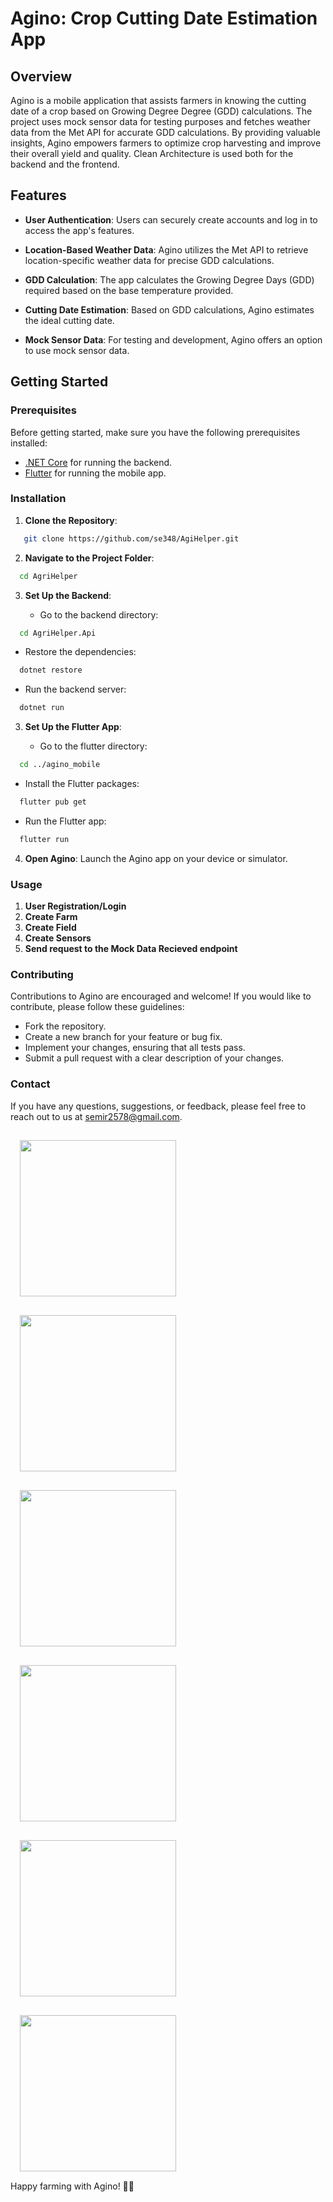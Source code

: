 # Agino: Crop Cutting Date Estimation App

## Overview

Agino is a mobile application that assists farmers in knowing the cutting date of a crop based on Growing Degree Degree (GDD) calculations. The project uses mock sensor data for testing purposes and fetches weather data from the Met API for accurate GDD calculations. By providing valuable insights, Agino empowers farmers to optimize crop harvesting and improve their overall yield and quality. Clean Architecture is used both for the backend and the frontend.

## Features

- **User Authentication**: Users can securely create accounts and log in to access the app's features.

- **Location-Based Weather Data**: Agino utilizes the Met API to retrieve location-specific weather data for precise GDD calculations.

- **GDD Calculation**: The app calculates the Growing Degree Days (GDD) required based on the base temperature provided.

- **Cutting Date Estimation**: Based on GDD calculations, Agino estimates the ideal cutting date.

- **Mock Sensor Data**: For testing and development, Agino offers an option to use mock sensor data.

## Getting Started

### Prerequisites

Before getting started, make sure you have the following prerequisites installed:

- [.NET Core](https://dotnet.microsoft.com/download) for running the backend.
- [Flutter](https://flutter.dev/docs/get-started/install) for running the mobile app.

### Installation

1. **Clone the Repository**:

  ```bash
     git clone https://github.com/se348/AgiHelper.git
  ```

2. **Navigate to the Project Folder**:

  ```bash
    cd AgriHelper
  ```
3. **Set Up the Backend**:

   - Go to the backend directory:

  ```bash
    cd AgriHelper.Api
  ```
   - Restore the dependencies:

  ```bash
    dotnet restore
  ```
   - Run the backend server:

  ```bash
    dotnet run
  ```
3. **Set Up the Flutter App**:

   - Go to the flutter directory:

  ```bash
    cd ../agino_mobile
  ```
   - Install the Flutter packages:

  ```bash
    flutter pub get
  ```
   - Run the Flutter app:

  ```bash
    flutter run
  ```
4. **Open Agino**:
  Launch the Agino app on your device or simulator.

### Usage
1. **User Registration/Login**
2. **Create Farm**
3. **Create Field**
4. **Create Sensors**
5. **Send request to the Mock Data Recieved endpoint**


### Contributing
Contributions to Agino are encouraged and welcome! If you would like to contribute, please follow these guidelines:

  - Fork the repository.
  - Create a new branch for your feature or bug fix.
  - Implement your changes, ensuring that all tests pass.
  - Submit a pull request with a clear description of your changes.


### Contact
If you have any questions, suggestions, or feedback, please feel free to reach out to us at semir2578@gmail.com.

<div>
  <img src="https://github.com/se348/AgriHelper/assets/66954610/5c76c153-ac42-4c3e-9c3d-dbb2312416f7" style="padding:15px" width=250>
  <img src="https://github.com/se348/AgriHelper/assets/66954610/772e6b48-53f1-4f2d-9a0c-01967dd161c3" style="padding:15px" width=250>  
</div>

<div>
  <img src="https://github.com/se348/AgriHelper/assets/66954610/2fda469f-6f81-4bff-bba2-229a248461c3" style="padding:15px" width=250>
  <img src="https://github.com/se348/AgriHelper/assets/66954610/bb7179cd-b190-4e4d-a4ae-6caa437ccb97" style="padding:15px" width=250>
</div>

<div>
  <img src="https://github.com/se348/AgriHelper/assets/66954610/56d48387-435f-46ba-bac8-e310196f3d0d" style="padding:15px" width=250>
  <img src="https://github.com/se348/AgriHelper/assets/66954610/141e7c48-424b-48fd-b705-6651c1b53c37" style="padding:15px" width=250>
</div>
Happy farming with Agino! 🌱🚜
